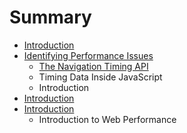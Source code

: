# Summary

* [Introduction](README.md)
* [Identifying Performance Issues](02-identifying-performance-issues/identifyingperformance_issues_md.md)
   * [The Navigation Timing API](02-identifying-performance-issues/the_navigation_timing_api.md)
   * Timing Data Inside JavaScript
   * Introduction
* [Introduction](01-introduction/introduction-to-web-performance.md)
* [Introduction](01-introduction/introduction.md)
   * Introduction to Web Performance


